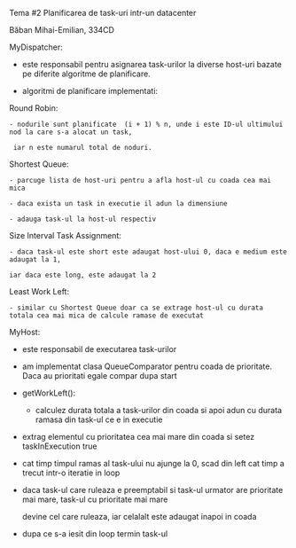 Tema #2 Planificarea de task-uri intr-un datacenter

Băban Mihai-Emilian, 334CD

MyDispatcher:

- este responsabil pentru asignarea task-urilor la diverse host-uri bazate pe diferite algoritme de planificare.

- algoritmi de planificare implementati:

Round Robin:

    - nodurile sunt planificate  (i + 1) % n, unde i este ID-ul ultimului nod la care s-a alocat un task,
    
     iar n este numarul total de noduri.


Shortest Queue:

    - parcuge lista de host-uri pentru a afla host-ul cu coada cea mai mica
    
    - daca exista un task in executie il adun la dimensiune
    
    - adauga task-ul la host-ul respectiv


Size Interval Task Assignment:

    - daca task-ul este short este adaugat host-ului 0, daca e medium este adaugat la 1,
    
    iar daca este long, este adaugat la 2



Least Work Left:

    - similar cu Shortest Queue doar ca se extrage host-ul cu durata totala cea mai mica de calcule ramase de executat



MyHost:

- este responsabil de executarea task-urilor

- am implementat clasa QueueComparator pentru coada de prioritate. Daca au prioritati egale compar dupa start

- getWorkLeft():

    - calculez durata totala a task-urilor din coada si apoi adun cu durata ramasa din task-ul ce e in executie

- extrag elementul cu prioritatea cea mai mare din coada si setez taskInExecution true

- cat timp timpul ramas al task-ului nu ajunge la 0, scad din left cat timp a trecut intr-o iteratie in loop

- daca task-ul care ruleaza e preemptabil si task-ul urmator are prioritate mai mare, task-ul cu prioritate mai mare

    devine cel care ruleaza, iar celalalt este adaugat inapoi in coada

- dupa ce s-a iesit din loop termin task-ul
